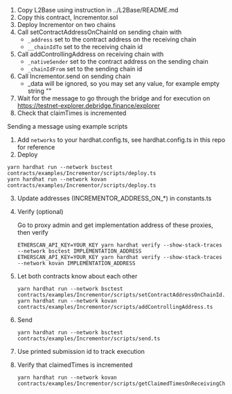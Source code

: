 1. Copy L2Base using instruction in ../L2Base/README.md 
2. Copy this contract, Incrementor.sol
3. Deploy Incrementor on two chains
4. Call setContractAddressOnChainId on sending chain with
   - `_address` set to the contract address on the receiving chain
   - `__chainIdTo` set to the receiving chain id
5. Call addControllingAddress on receiving chain with
    - `_nativeSender` set to the contract address on the sending chain
    - `_chainIdFrom` set to the sending chain id
6. Call Incrementor.send on sending chain
    - _data will be ignored, so you may set any value, for example empty string ""
7. Wait for the message to go through the bridge and for execution on https://testnet-explorer.debridge.finance/explorer
8. Check that claimTimes is incremented

Sending a message using example scripts
1. Add `networks` to your hardhat.config.ts, see hardhat.config.ts in this repo for reference
2. Deploy
```shell
yarn hardhat run --network bsctest contracts/examples/Incrementor/scripts/deploy.ts
yarn hardhat run --network kovan contracts/examples/Incrementor/scripts/deploy.ts
```
3. Update addresses (INCREMENTOR_ADDRESS_ON_*) in constants.ts
4. Verify (optional)

   Go to proxy admin and get implementation address of these proxies, then verify
   ```shell
   ETHERSCAN_API_KEY=YOUR_KEY yarn hardhat verify --show-stack-traces --network bsctest IMPLEMENTATION_ADDRESS 
   ETHERSCAN_API_KEY=YOUR_KEY yarn hardhat verify --show-stack-traces --network kovan IMPLEMENTATION_ADDRESS
   ```
5. Let both contracts know about each other
   ```shell
   yarn hardhat run --network bsctest contracts/examples/Incrementor/scripts/setContractAddressOnChainId.ts
   yarn hardhat run --network kovan contracts/examples/Incrementor/scripts/addControllingAddress.ts
   ```
6. Send
   ```shell
   yarn hardhat run --network bsctest contracts/examples/Incrementor/scripts/send.ts
   ```
7. Use printed submission id to track execution
8. Verify that claimedTimes is incremented 
   ```shell
   yarn hardhat run --network kovan contracts/examples/Incrementor/scripts/getClaimedTimesOnReceivingChain.ts
   ```